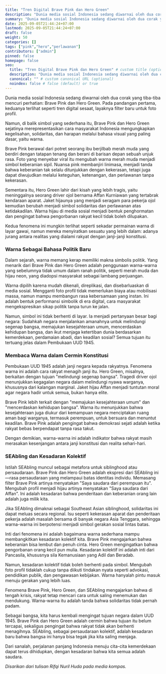 ```yaml
---
title: "Tren Digital Brave Pink dan Hero Green"
description: "Dunia media sosial Indonesia sedang diwarnai oleh dua corak yang tiba-tiba mencuri perhatian: Brave Pink dan Hero Green"
summary: "Dunia media sosial Indonesia sedang diwarnai oleh dua corak yang tiba-tiba mencuri perhatian: Brave Pink dan Hero Green. Pada pandangan pertama, keduanya terlihat seperti tren digital sesaat, layaknya filter baru untuk foto profil"
date: 2025-09-05T21:44:24+07:00
lastmod: 2025-09-05T21:44:24+07:00
draft: false
weight: 50
categories: []
tags: ["pink","hero","perlawanan"]
contributors: ["admin"]
pinned: false
homepage: false
seo:
  title: "Tren Digital Brave Pink dan Hero Green" # custom title (optional)
  description: "Dunia media sosial Indonesia sedang diwarnai oleh dua corak yang tiba-tiba mencuri perhatian: Brave Pink dan Hero Green" # custom description (recommended)
  canonical: "" # custom canonical URL (optional)
  noindex: false # false (default) or true
---
```


Dunia media sosial Indonesia sedang diwarnai oleh dua corak yang tiba-tiba mencuri perhatian: Brave Pink dan Hero Green. Pada pandangan pertama, keduanya terlihat seperti tren digital sesaat, layaknya filter baru untuk foto profil.

Namun, di balik simbol yang sederhana itu, Brave Pink dan Hero Green sejatinya merepresentasikan cara masyarakat Indonesia mengungkapkan kegelisahan, solidaritas, dan harapan melalui bahasa visual yang paling dasar, yaitu warna.

Brave Pink berawal dari potret seorang ibu berjilbab merah muda yang berdiri dengan tatapan tenang dan berani di barisan depan sebuah unjuk rasa. Foto yang menyebar viral itu mengubah warna merah muda menjadi simbol keberanian sipil. Nuansa pink membanjiri linimasa, menjadi tanda bahwa keberanian tak selalu ditunjukkan dengan kekerasan, tetapi juga dapat diwujudkan melalui keteguhan, ketenangan, dan perlawanan tanpa kekerasan.

Sementara itu, Hero Green lahir dari kisah yang lebih tragis, yaitu meninggalnya seorang driver ojol bernama Affan Kurniawan yang tertabrak kendaraan aparat. Jaket hijaunya yang menjadi seragam para pekerja ojol kemudian berubah menjadi simbol solidaritas dan perlawanan atas ketidakadilan. Warna hijau di media sosial menjadi bentuk penghormatan dan pengingat bahwa pengorbanan rakyat kecil tidak boleh dilupakan.

Kedua fenomena ini mungkin terlihat seperti sekadar permainan warna di layar gawai, namun mereka menyiratkan sesuatu yang lebih dalam: adanya jurang antara realitas yang dialami rakyat dengan janji-janji konstitusi.

### Warna Sebagai Bahasa Politik Baru

Dalam sejarah, warna memang kerap memiliki makna simbolis politik. Yang menarik dari Brave Pink dan Hero Green adalah penggunaan warna-warna yang sebelumnya tidak umum dalam ranah politik, seperti merah muda dan hijau neon, yang diadopsi masyarakat sebagai lambang perjuangan.

Warna dipilih karena mudah dikenali, direplikasi, dan disebarluaskan di media sosial. Mengganti foto profil tidak memerlukan biaya atau mobilisasi massa, namun mampu membangun rasa kebersamaan yang instan. Ini adalah bentuk performansi simbolik di era digital, cara masyarakat mengekspresikan sikap politik tanpa turun ke jalan.

Namun, simbol ini tidak berhenti di layar. Ia menjadi pertanyaan besar bagi negara: Sudahkah negara menjalankan amanahnya untuk melindungi segenap bangsa, memajukan kesejahteraan umum, mencerdaskan kehidupan bangsa, dan ikut menjaga ketertiban dunia berdasarkan kemerdekaan, perdamaian abadi, dan keadilan sosial? Semua tujuan itu tertuang jelas dalam Pembukaan UUD 1945.

### Membaca Warna dalam Cermin Konstitusi

Pembukaan UUD 1945 adalah janji negara kepada rakyatnya. Fenomena warna ini adalah cara rakyat menagih janji itu. Hero Green, misalnya, berkaitan dengan tujuan "melindungi segenap bangsa". Tragedi driver ojol menunjukkan kegagalan negara dalam melindungi nyawa warganya, khususnya dari kalangan marginal. Jaket hijau Affan menjadi tuntutan moral agar negara hadir untuk semua, bukan hanya elite.

Brave Pink lebih terkait dengan "memajukan kesejahteraan umum" dan "mencerdaskan kehidupan bangsa". Warna itu menunjukkan bahwa kesejahteraan juga diukur dari kemampuan negara menciptakan ruang aman bagi warganya, termasuk perempuan, untuk bersuara dan menuntut keadilan. Brave Pink adalah pengingat bahwa demokrasi sejati adalah ketika rakyat bebas berpendapat tanpa rasa takut.

Dengan demikian, warna-warna ini adalah indikator bahwa rakyat masih merasakan kesenjangan antara janji konstitusi dan realita sehari-hari.

### SEAbling dan Kesadaran Kolektif

Istilah SEAbling muncul sebagai metafora untuk siblinghood atau persaudaraan. Brave Pink dan Hero Green adalah ekspresi dari SEAbling ini—rasa persaudaraan yang melampaui batas identitas individu. Memasang filter Brave Pink artinya menyatakan "Saya saudara dari perempuan itu". Mengubah profil menjadi hijau artinya menyatakan "Saya saudara dari Affan". Ini adalah kesadaran bahwa penderitaan dan keberanian orang lain adalah juga milik kita.

Jika SEAbling dimaknai sebagai Southeast Asian siblinghood, solidaritas ini dapat meluas secara regional. Isu seperti kekerasan aparat dan penderitaan pekerja adalah masalah bersama di banyak negara Asia Tenggara, sehingga warna-warna ini berpotensi menjadi simbol gerakan sosial lintas batas.

Inti dari fenomena ini adalah bagaimana warna sederhana mampu membangkitkan kesadaran kolektif kita. Brave Pink mengajarkan bahwa keberanian bisa lembut dan penuh cinta. Hero Green mengingatkan bahwa pengorbanan orang kecil pun mulia. Kesadaran kolektif ini adalah inti dari Pancasila, khususnya sila Kemanusiaan yang Adil dan Beradab.

Namun, kesadaran kolektif tidak boleh berhenti pada simbol. Mengubah foto profil tidaklah cukup tanpa diikuti tindakan nyata seperti advokasi, pendidikan publik, dan pengawasan kebijakan. Warna hanyalah pintu masuk menuju gerakan yang lebih luas.

Fenomena Brave Pink, Hero Green, dan SEAbling mengajarkan bahwa di tengah krisis, rakyat tetap mencari cara untuk saling menemukan dan mendukung. Warna-warna itu adalah tanda bahwa solidaritas tidak pernah padam.

Sebagai bangsa, kita harus kembali mengingat tujuan negara dalam UUD 1945. Brave Pink dan Hero Green adalah cermin bahwa tujuan itu belum tercapai, sekaligus pengingat bahwa rakyat tidak akan berhenti menagihnya. SEAbling, sebagai persaudaraan kolektif, adalah kesadaran baru bahwa bangsa ini hanya bisa tegak jika kita saling menjaga.

Dari sanalah, perjalanan panjang Indonesia menuju cita-cita kemerdekaan dapat terus dihidupkan, dengan kesadaran bahwa kita semua adalah saudara.

*Disarikan dari tulisan Rifqi Nuril Huda pada media kompas.*
